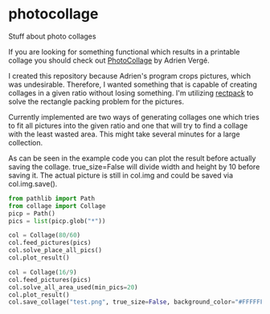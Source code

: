 # photocollage
Stuff about photo collages

If you are looking for something functional which results in a printable collage you should check out [PhotoCollage](https://github.com/adrienverge/PhotoCollage) by Adrien Vergé.

I created this repository because Adrien's program crops pictures, which was undesirable. Therefore, I wanted something that is capable of creating collages in a given ratio without losing something. I'm utilizing [rectpack](https://github.com/secnot/rectpack) to solve the rectangle packing problem for the pictures.

Currently implemented are two ways of generating collages one which tries to fit all pictures into the given ratio and one that will try to find a collage with the least wasted area. This might take several minutes for a large collection.

As can be seen in the example code you can plot the result before actually saving the collage.
true_size=False will divide width and height by 10 before saving it. The actual picture is still in col.img and could be saved via col.img.save().

```python
from pathlib import Path
from collage import Collage
picp = Path()
pics = list(picp.glob("*"))

col = Collage(80/60)
col.feed_pictures(pics)
col.solve_place_all_pics()
col.plot_result()

col = Collage(16/9)
col.feed_pictures(pics)
col.solve_all_area_used(min_pics=20)
col.plot_result()
col.save_collage("test.png", true_size=False, background_color="#FFFFFF")
```
